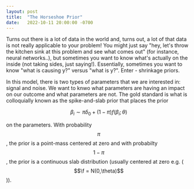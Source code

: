 ```yaml
---
layout: post
title:  "The Horseshoe Prior"
date:   2022-10-11 20:00:00 -0700
---
```


<script type="text/javascript" async
  src="https://cdn.mathjax.org/mathjax/latest/MathJax.js?config=TeX-MML-AM_CHTML">
</script>


Turns out there is a lot of data in the world and, turns out, a lot of that data is not really applicable to your problem! You might just say "hey, let's throw the kitchen sink at this problem and see what comes out" (for instance, neural networks..), but sometimes you want to know what's actually on the inside (not taking sides, just saying!).  Essentially, sometimes you want to know "what is causing y?" versus "what is y?". Enter - shrinkage priors. 

In this model, there is two types of parameters that we are interested in: signal and noise. We want to knwo what parameters are having an impact on our outcome and what parameters are not. The gold standard is what is colloquially known as the spike-and-slab prior that places the prior 

$$
\beta_i \sim \pi \delta_0  + (1 - \pi)f(\beta_i ; \theta)
$$

on the parameters. With probability $$\pi$$, the prior is a point-mass centered at zero and with probabilty $$1 - \pi$$, the prior is a continuous slab distribution (usually centered at zero e.g. ($$\f = N(0,\theta)$$)). 